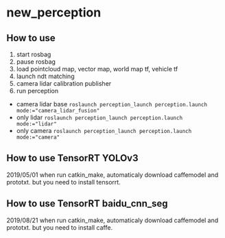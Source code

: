 # new_perception

## How to use
1. start rosbag
2. pause rosbag
3. load pointcloud map, vector map, world map tf, vehicle tf
4. launch ndt matching
5. camera lidar calibration publisher
6. run perception 
 - camera lidar base
   ```roslaunch perception_launch perception.launch mode:="camera_lidar_fusion"```
 - only lidar
  ```roslaunch perception_launch perception.launch mode:="lidar"```
 - only camera
  ```roslaunch perception_launch perception.launch mode:="camera"```

## How to use TensorRT YOLOv3
2019/05/01
when run catkin_make, automaticaly download caffemodel and prototxt. but you need to install tensorrt.
## How to use TensorRT baidu_cnn_seg
2019/08/21
when run catkin_make, automaticaly download caffemodel and prototxt. but you need to install caffe.

